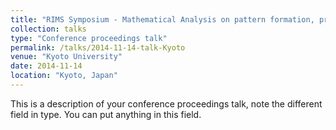 ```yaml
---
title: "RIMS Symposium - Mathematical Analysis on pattern formation, propagation and interfacial phenonema - November 2022, Tokyo Univeristy, Tokyo, Japan"
collection: talks
type: "Conference proceedings talk"
permalink: /talks/2014-11-14-talk-Kyoto
venue: "Kyoto University"
date: 2014-11-14
location: "Kyoto, Japan"
---
```


This is a description of your conference proceedings talk, note the different field in type. You can put anything in this field.
